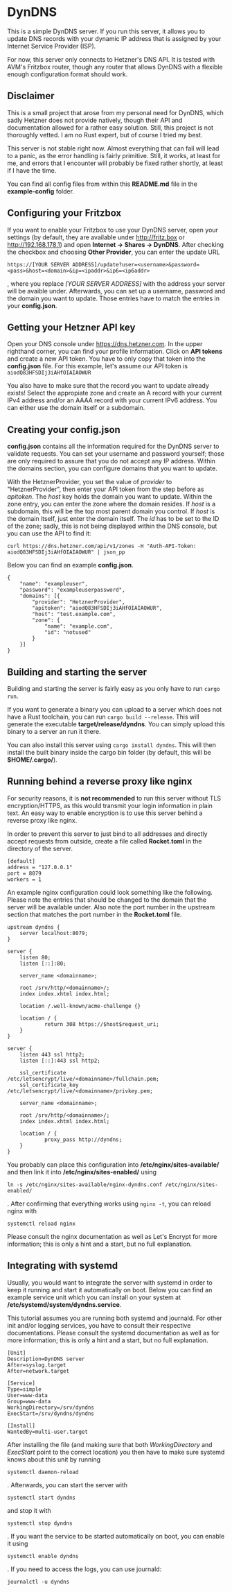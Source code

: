# DynDNS

This is a simple DynDNS server. If you run this server, it allows you to update DNS records with your dynamic
IP address that is assigned by your Internet Service Provider (ISP).

For now, this server only connects to Hetzner's DNS API. It is tested with AVM's Fritzbox router,
though any router that allows DynDNS with a flexible enough configuration format should work.

## Disclaimer

This is a small project that arose from my personal need for DynDNS, which sadly Hetzner does not provide natively, though their API and documentation allowed for a rather easy solution.
Still, this project is not thoroughly vetted. I am no Rust expert, but of course I tried my best.

This server is not stable right now. Almost everything that can fail will lead to a panic, as the error handling is fairly primitive. Still, it works, at least for me, and errors that I encounter will probably be fixed rather shortly, at least if I have the time.

You can find all config files from within this **README.md** file in the **example-config** folder.

## Configuring your Fritzbox

If you want to enable your Fritzbox to use your DynDNS server,
open your settings (by default, they are available under http://fritz.box or http://192.168.178.1)
and open **Internet -> Shares -> DynDNS**.
After checking the checkbox and choosing **Other Provider**,
you can enter the update URL

    https://[YOUR SERVER ADDRESS]/update?user=<username>&password=<pass>&host=<domain>&ip=<ipaddr>&ip6=<ip6addr>

, where you replace *[YOUR SERVER ADDRESS]* with the address your server will be avaible under.
Afterwards, you can set up a username, password and the domain you want to update.
Those entries have to match the entries in your **config.json**.

## Getting your Hetzner API key

Open your DNS console under https://dns.hetzner.com. In the upper righthand corner,
you can find your profile information.
Click on **API tokens** and create a new API token.
You have to only copy that token into the **config.json** file.
For this example, let's assume our API token is ```aiodQ83HFSDIj3iAHfOIAIAOWUR```

You also have to make sure that the record you want to update already exists!
Select the appropiate zone and create an A record with your current IPv4 address and/or
an AAAA record with your current IPv6 address.
You can either use the domain itself or a subdomain.

## Creating your **config.json**

**config.json** contains all the information required for the DynDNS server to validate requests.
You can set your username and password yourself;
those are only required to assure that you do not accept any IP address.
Within the domains section, you can configure domains that you want to update.

With the HetznerProvider, you set the value of *provider* to "HetznerProvider",
then enter your API token from the step before as *apitoken*.
The *host* key holds the domain you want to update.
Within the zone entry, you can enter the zone where the domain resides.
If *host* is a subdomain, this will be the top most parent domain you control.
If *host* is the domain itself, just enter the domain itself.
The *id* has to be set to the ID of the zone;
sadly, this is not being displayed within the DNS console,
but you can use the API to find it:

    curl https://dns.hetzner.com/api/v1/zones -H "Auth-API-Token: aiodQ83HFSDIj3iAHfOIAIAOWUR" | json_pp

Below you can find an example **config.json**.

    {
        "name": "exampleuser",
        "password": "exampleuserpassword",
        "domains": [{
            "provider": "HetznerProvider",
            "apitoken": "aiodQ83HFSDIj3iAHfOIAIAOWUR",
            "host": "test.example.com",
            "zone": {
                "name": "example.com",
                "id": "notused"
            }
        }]
    }

## Building and starting the server

Building and starting the server is fairly easy as you only have to run ```cargo run```.

If you want to generate a binary you can upload to a server which does not have a Rust toolchain,
you can run ```cargo build --release```. This will generate the executable **target/release/dyndns**.
You can simply upload this binary to a server an run it there.

You can also install this server using ```cargo install dyndns```. This will then install the built binary
inside the cargo bin folder (by default, this will be **$HOME/.cargo/**).

## Running behind a reverse proxy like nginx

For security reasons, it is **not recommended** to run this server without TLS encryption/HTTPS,
as this would transmit your login information in plain text.
An easy way to enable encryption is to use this server behind a reverse proxy like nginx.

In order to prevent this server to just bind to all addresses and directly accept requests from outside,
create a file called **Rocket.toml** in the directory of the server.

    [default]
    address = "127.0.0.1"
    port = 8079
    workers = 1

An example nginx configuration could look something like the following. Please note the *<domainname>* entries that should be changed to the domain that the server will be available under. Also note the port number in the upstream section that matches the port number in the **Rocket.toml** file.

    upstream dyndns {
        server localhost:8079;
    }

    server {
        listen 80;
        listen [::]:80;

        server_name <domainname>;

        root /srv/http/<domainname>/;
        index index.xhtml index.html;

        location /.well-known/acme-challenge {}

        location / {
                return 308 https://$host$request_uri;
        }
    }

    server {
        listen 443 ssl http2;
        listen [::]:443 ssl http2;

        ssl_certificate         /etc/letsencrypt/live/<domainname>/fullchain.pem;
        ssl_certificate_key     /etc/letsencrypt/live/<domainname>/privkey.pem;

        server_name <domainname>;

        root /srv/http/<domainname>/;
        index index.xhtml index.html;

        location / {
                proxy_pass http://dyndns;
        }
    }

You probably can place this configuration into **/etc/nginx/sites-available/** and then link it into **/etc/nginx/sites-enabled/** using

    ln -s /etc/nginx/sites-available/nginx-dyndns.conf /etc/nginx/sites-enabled/

. After confirming that everything works using ```nginx -t```, you can reload nginx with

    systemctl reload nginx

Please consult the nginx documentation as well as Let's Encrypt for more information;
this is only a hint and a start, but no full explanation.

## Integrating with systemd

Usually, you would want to integrate the server with systemd
in order to keep it running and start it automatically on boot.
Below you can find an example service unit which you can install
on your system at **/etc/systemd/system/dyndns.service**.

This tutorial assumes you are running both systemd and journald. For other init and/or logging services, you have to consult their respective documentations.
Please consult the systemd documentation as well as for more information;
this is only a hint and a start, but no full explanation.

    [Unit]
    Description=DynDNS server
    After=syslog.target
    After=network.target

    [Service]
    Type=simple
    User=www-data
    Group=www-data
    WorkingDirectory=/srv/dyndns
    ExecStart=/srv/dyndns/dyndns

    [Install]
    WantedBy=multi-user.target

After installing the file
(and making sure that both *WorkingDirectory* and *ExecStart* point to the correct location)
you then have to make sure systemd knows about this unit by running

    systemctl daemon-reload

. Afterwards, you can start the server with

    systemctl start dyndns

and stop it with

    systemctl stop dyndns

. If you want the service to be started automatically on boot, you can enable it using

    systemctl enable dyndns

. If you need to access the logs, you can use journald:

    journalctl -u dyndns
